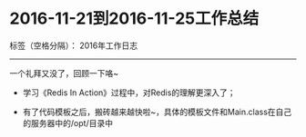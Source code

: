 # 2016-11-21到2016-11-25工作总结

标签（空格分隔）： 2016年工作日志

---

一个礼拜又没了，回顾一下咯~

 - 学习《Redis In Action》过程中，对Redis的理解更深入了；

 - 有了代码模板之后，搬砖越来越快啦~，具体的模板文件和Main.class在自己的服务器中的/opt/目录中